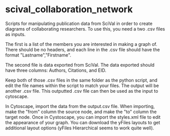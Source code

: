 # scival_collaboration_network
Scripts for manipulating publication data from SciVal in order to create diagrams of collaborating researchers. 
To use this, you need a two .csv files as inputs. 

The first is a list of the members you are interested in making a graph of. There should be no headers, and each 
line in the .csv file should have the format "Lastname","Firstname". 

The second file is data exported from SciVal. The data exported should have three columns: Authors, Citations, and EID.

Keep both of those .csv files in the same folder as the python script, and edit the file names within the script to match your files.
The output will be another .csv file. This outputted .csv file can then be used as the input to cytoscape. 

In Cytoscape, import the data from the output.csv file. When importing, make the "from" column the source node, and make the "to"
column the target node. Once in Cystoscape, you can import the styles.xml file to edit the appearance of your graph. You can download 
the yFiles layouts to get additional layout options (yFiles Hierarchical seems to work quite well).
